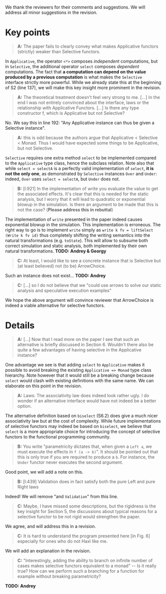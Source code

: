 We thank the reviewers for their comments and suggestions. We will address all minor suggestions in the revision.

# Key points

> **A:** The paper fails to clearly convey what makes Applicative functors (strictly) weaker than Selective functors.

In `Applicative`, the operator `<*>` composes *independent* computations, but in `Selective`, the additional operator `select` composes *dependent* computations. The fact that **a computation can depend on the value produced by a previous computation** is what makes the `Selective` interface strictly more powerful. While we already state this at the beginning of S2 (line 137), we will make this key insight more prominent in the revision.

> **A:** The theoretical treatment doesn't feel very strong to me. [...] In the end I was not entirely convinced about the interface, laws or the relationship with Applicative Functors. [...] Is there any type constructor f, which is Applicative but not Selective?

No. We say this in line 192: "Any Applicative instance can thus be given a Selective instance".

> **A:** this is odd because the authors argue that Applicative < Selective < Monad. Thus I would have expected some things to be Applicative, but not Selective.

`Selective` requires one extra method `select` to be implemented compared to the `Applicative` type class, hence the subclass relation. Note also that while `select = selectA` is a perfectly valid implementation of `select`, **it is not the only one**, as demonstrated by `Selective` instances `Over` and `Under`: indeed, `Over` uses `select = selectA`, but `Under` does not.

> **B:** [l:921] In the implementation of write you evaluate the value to get the associated effects. It's clear that this is needed for the static analysis, but I worry that it will lead to quadratic or exponential blowup in the simulation. Is there an argument to be made that this is not the case? (**Please address this in rebuttal**)

The implementation of `write` presented in the paper indeed causes exponential blowup in the simulation. This implementation is erroneous. The right way to go is to implement `write` simply as `write k fv = liftSelect (Write k fv id)` thus completely shifting the writing semantics into the natural transformations (e.g. `toState`). This will allow to subsume both correct simulation and static analysis, both implemented by their own natural transformations.
**TODO: Andrey & Georgy**

> **C:** At least, I would like to see a concrete instance that is Selective but (at least believed) not (to be) ArrowChoice.

Such an instance does not exist... **TODO: Andrey**

> **C:** [...] so I do not believe that we "could use arrows to solve our static analysis and speculative execution examples"

We hope the above argument will convince reviewer that ArrowChoice is indeed a viable alternative for selective functors.

# Details

> **A:** [...] Now that I read more on the paper I see that such an alternative is briefly discussed in Section 6. Wouldn't there also be quite a few advantages of having selective in the Applicative instance?

One advantage we see is that adding `select` to `Applicative` makes it possible to avoid breaking the existing `Applicative => Monad` type class hierarchy. Note however that it would still be a breaking change because `select` would clash with existing definitions with the same name. We can elaborate on this point in the revision.

> **A:** Laws: The associativity law does indeed look rather ugly. I do wonder if an alternative interface would have not indeed be a better option.

The alternative definition based on `biselect` (S6.2) does give a much nicer associativity law but at the cost of complexity. While future implementations of selective functors may indeed be based on `biselect`, we believe that `select` is a more appropriate choice for introducing the concept of selective functors to the functional programming community.

> **B:** You write "parametricity dictates that, when given a `Left a`, we must execute the effects in `f (a -> b)`". It should be pointed out that this is only true if you are required to produce a `b`. For instance, the `Under` functor never executes the second argument.

Good point, we will add a note on this.

> **B:** [l:439] Validation does in fact satisfy both the pure Left and pure Right laws

Indeed! We will remove "and `Validation`" from this line.

> **C:** Maybe, I have missed some descriptions, but the rigidness is the key insight for Section 5, the discussions about typical reasons for a selective functor to be not rigid would strengthen the paper.

We agree, and will address this in a revision.

> **C:** It is hard to understand the program presented here [in Fig. 6] especially for ones who do not Haxl like me.

We will add an explanation in the revision.


> **C:** "Interestingly, adding the ability to branch on infinite number of cases makes selective functors equivalent to a monad" -- Is it really true? How can we perform such a branching for a function for example without breaking parametricity?

**TODO: Andrey**
